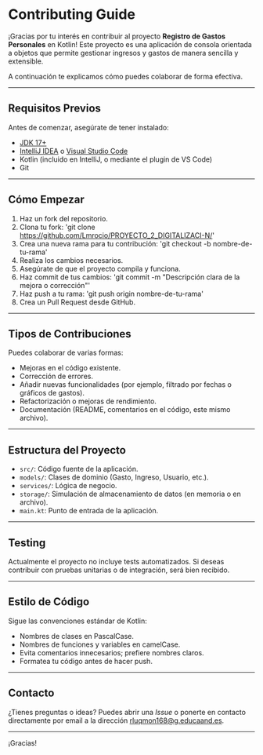 # Contributing Guide

¡Gracias por tu interés en contribuir al proyecto **Registro de Gastos Personales** en Kotlin! Este proyecto es una aplicación de consola orientada a objetos que permite gestionar ingresos y gastos de manera sencilla y extensible.

A continuación te explicamos cómo puedes colaborar de forma efectiva.

---

## Requisitos Previos

Antes de comenzar, asegúrate de tener instalado:

- [JDK 17+](https://jdk.java.net/)
- [IntelliJ IDEA](https://www.jetbrains.com/idea/) o [Visual Studio Code](https://code.visualstudio.com/)
- Kotlin (incluido en IntelliJ, o mediante el plugin de VS Code)
- Git

---

## Cómo Empezar

1. Haz un fork del repositorio.
2. Clona tu fork:
   'git clone https://github.com/Lmrocio/PROYECTO_2_DIGITALIZACI-N/'
3. Crea una nueva rama para tu contribución:
   'git checkout -b nombre-de-tu-rama'
4. Realiza los cambios necesarios.
5. Asegúrate de que el proyecto compila y funciona.
6. Haz commit de tus cambios:
   'git commit -m "Descripción clara de la mejora o corrección"'
7. Haz push a tu rama:
   'git push origin nombre-de-tu-rama'
8. Crea un Pull Request desde GitHub.

---

## Tipos de Contribuciones

Puedes colaborar de varias formas:

- Mejoras en el código existente.
- Corrección de errores.
- Añadir nuevas funcionalidades (por ejemplo, filtrado por fechas o gráficos de gastos).
- Refactorización o mejoras de rendimiento.
- Documentación (README, comentarios en el código, este mismo archivo).

---

## Estructura del Proyecto

- `src/`: Código fuente de la aplicación.
- `models/`: Clases de dominio (Gasto, Ingreso, Usuario, etc.).
- `services/`: Lógica de negocio.
- `storage/`: Simulación de almacenamiento de datos (en memoria o en archivo).
- `main.kt`: Punto de entrada de la aplicación.

---

## Testing

Actualmente el proyecto no incluye tests automatizados. Si deseas contribuir con pruebas unitarias o de integración, será bien recibido.

---

## Estilo de Código

Sigue las convenciones estándar de Kotlin:

- Nombres de clases en PascalCase.
- Nombres de funciones y variables en camelCase.
- Evita comentarios innecesarios; prefiere nombres claros.
- Formatea tu código antes de hacer push.

---

## Contacto

¿Tienes preguntas o ideas? Puedes abrir una *Issue* o ponerte en contacto directamente por email a la dirección rluqmon168@g.educaand.es.

---

¡Gracias!
